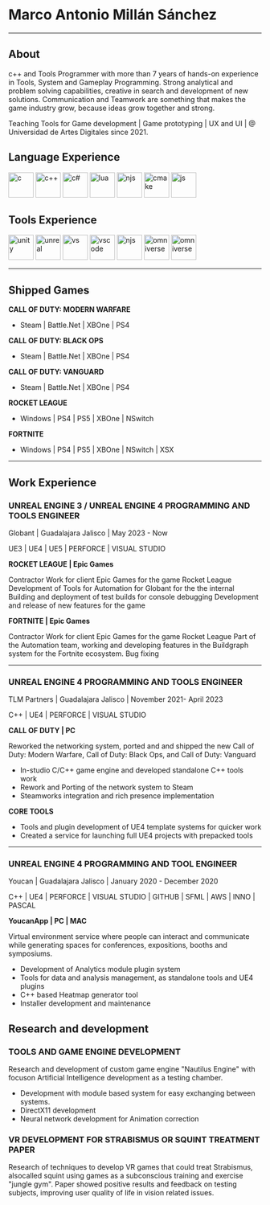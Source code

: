 # Marco Antonio Millán Sánchez
---

## About

c++ and Tools Programmer with more than 7 years of hands-on experience in Tools, System and Gameplay
Programming. Strong analytical and problem solving capabilities, creative in search and development of new solutions. Communication and Teamwork are something that makes the game industry grow, because ideas grow together and strong.

Teaching Tools for Game development | Game prototyping | UX and UI | @ Universidad de Artes Digitales since 2021.

## Language Experience

<img src="https://upload.wikimedia.org/wikipedia/commons/1/18/C_Programming_Language.svg" alt="c" width="50" height="50"/> <img src="https://upload.wikimedia.org/wikipedia/commons/1/18/ISO_C%2B%2B_Logo.svg" alt="c++" width="50" height="50"/> <img src="https://upload.wikimedia.org/wikipedia/commons/0/0d/C_Sharp_wordmark.svg" alt="c#" width="50" height="50"/> <img src="https://upload.wikimedia.org/wikipedia/commons/c/cf/Lua-Logo.svg" alt="lua" width="50" height="50"/> <img src="https://cdn.icon-icons.com/icons2/2415/PNG/512/nodejs_original_logo_icon_146411.png" alt="njs" width="50" height="50"/> <img src="https://upload.wikimedia.org/wikipedia/commons/1/13/Cmake.svg" alt="cmake" width="50" height="50"/> <img src="https://cdn.icon-icons.com/icons2/2108/PNG/512/javascript_icon_130900.png" alt="js" width="50" height="50"/>

## Tools Experience

<img src="https://i.redd.it/tu3gt6ysfxq71.png" alt="unity" width="50" height="50"/> <img src="https://img.utdstc.com/icon/71e/e83/71ee83885d34166b758938311fbab410e290cdc95fb33c2dfb624d8829a0ba4d:200" alt="unreal" width="50" height="50"/> <img src="https://upload.wikimedia.org/wikipedia/commons/5/59/Visual_Studio_Icon_2019.svg" alt="vs" width="50" height="50"/> <img src="https://upload.wikimedia.org/wikipedia/commons/9/9a/Visual_Studio_Code_1.35_icon.svg" alt="vscode" width="50" height="50"/> <img src="https://cdn.worldvectorlogo.com/logos/git-icon.svg" alt="njs" width="50" height="50"/> <img src="https://esri.github.io/cityengine/assets/img/omniverse.png" alt="omniverse" width="50" height="50"/> <img src="https://img.informer.com/icons_mac/png/128/437/437456.png" alt="omniverse" width="50" height="50"/>

---
## Shipped Games

**CALL OF DUTY: MODERN WARFARE**
- Steam | Battle.Net | XBOne | PS4

**CALL OF DUTY: BLACK OPS** 
- Steam | Battle.Net | XBOne | PS4

**CALL OF DUTY: VANGUARD** 
- Steam | Battle.Net | XBOne | PS4

**ROCKET LEAGUE** 
- Windows | PS4 | PS5 | XBOne | NSwitch

**FORTNITE**
- Windows | PS4 | PS5 | XBOne | NSwitch | XSX

---

## Work Experience

### UNREAL ENGINE 3 / UNREAL ENGINE 4 PROGRAMMING AND TOOLS ENGINEER
Globant | Guadalajara Jalisco | May 2023 - Now

UE3 | UE4 | UE5 | PERFORCE | VISUAL STUDIO


**ROCKET LEAGUE | Epic Games**

Contractor Work for client Epic Games for the game Rocket League
Development of Tools for Automation for Globant for the the internal Building and deployment of test builds for console debugging
Development and release of new features for the game


**FORTNITE | Epic Games**

Contractor Work for client Epic Games for the game Rocket League
Part of the Automation team, working and developing features in the Buildgraph system for the Fortnite ecosystem. 
Bug fixing

---

### UNREAL ENGINE 4 PROGRAMMING AND TOOLS ENGINEER
TLM Partners | Guadalajara Jalisco | November 2021- April 2023

C++ | UE4 | PERFORCE | VISUAL STUDIO


**CALL OF DUTY | PC**

Reworked the networking system, ported and and shipped the new Call of Duty:
Modern Warfare, Call of Duty: Black Ops, and Call of Duty: Vanguard

- In-studio C/C++ game engine and developed standalone C++ tools work
- Rework and Porting of the network system to Steam
- Steamworks integration and rich presence implementation

**CORE TOOLS**

- Tools and plugin development of UE4 template systems for quicker work
- Created a service for launching full UE4 projects with prepacked tools

---

### UNREAL ENGINE 4 PROGRAMMING AND TOOL ENGINEER
Youcan | Guadalajara Jalisco | January 2020 - December 2020

C++ | UE4 | PERFORCE | VISUAL STUDIO | GITHUB | SFML | AWS | INNO | PASCAL

**YoucanApp | PC | MAC**

Virtual environment service where people can interact and communicate while
generating spaces for conferences, expositions, booths and symposiums.

- Development of Analytics module plugin system
- Tools for data and analysis management, as standalone tools and UE4 plugins
- C++ based Heatmap generator tool
- Installer development and maintenance

## Research and development

### TOOLS AND GAME ENGINE DEVELOPMENT
Research and development of custom game engine "Nautilus Engine" with focuson Artificial Intelligence development as a testing chamber.
- Development with module based system for easy exchanging between systems.
- DirectX11 development
- Neural network development for Animation correction

### VR DEVELOPMENT FOR STRABISMUS OR SQUINT TREATMENT PAPER
Research of techniques to develop VR games that could treat Strabismus, alsocalled squint using games as a subconscious training and exercise "jungle gym".
Paper showed positive results and feedback on testing subjects, improving user quality of life in vision related issues.

<!---
USwampertor/USwampertor is a ✨ special ✨ repository because its `README.md` (this file) appears on your GitHub profile.
You can click the Preview link to take a look at your changes.
--->
